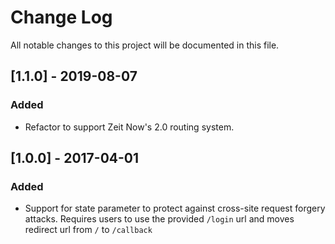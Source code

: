 # Change Log
All notable changes to this project will be documented in this file.

## [1.1.0] - 2019-08-07
### Added
- Refactor to support Zeit Now's 2.0 routing system.

## [1.0.0] - 2017-04-01
### Added
- Support for state parameter to protect against cross-site request forgery attacks. Requires users to use the provided `/login` url and moves redirect url from `/` to `/callback`
